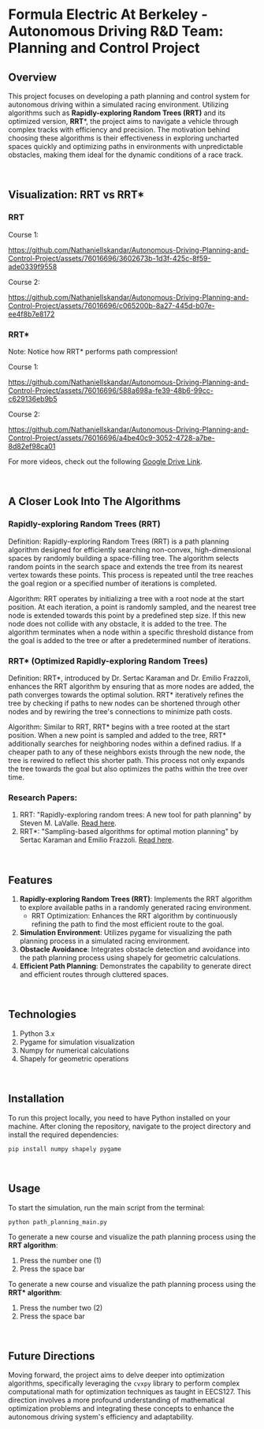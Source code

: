 # Formula Electric At Berkeley - Autonomous Driving R&D Team: Planning and Control Project

## Overview
This project focuses on developing a path planning and control system for autonomous driving within a simulated racing environment. Utilizing algorithms such as **Rapidly-exploring Random Trees (RRT)** and its optimized version, **RRT***, the project aims to navigate a vehicle through complex tracks with efficiency and precision. The motivation behind choosing these algorithms is their effectiveness in exploring uncharted spaces quickly and optimizing paths in environments with unpredictable obstacles, making them ideal for the dynamic conditions of a race track.

<br>

## Visualization: RRT vs RRT*
### RRT
Course 1:

https://github.com/NathanielIskandar/Autonomous-Driving-Planning-and-Control-Project/assets/76016696/3602673b-1d3f-425c-8f59-ade0339f9558

Course 2:

https://github.com/NathanielIskandar/Autonomous-Driving-Planning-and-Control-Project/assets/76016696/c065200b-8a27-445d-b07e-ee4f8b7e8172



### RRT*
Note: Notice how RRT* performs path compression!

Course 1:

https://github.com/NathanielIskandar/Autonomous-Driving-Planning-and-Control-Project/assets/76016696/588a698a-fe39-48b6-99cc-c629136eb9b5



Course 2:

https://github.com/NathanielIskandar/Autonomous-Driving-Planning-and-Control-Project/assets/76016696/a4be40c9-3052-4728-a7be-8d82ef98ca01

For more videos, check out the following [Google Drive Link](https://drive.google.com/drive/folders/1f4mVHUy-8IKJi7Qxet3e6x41tSt3d4xa?usp=drive_link).


<br>


## A Closer Look Into The Algorithms
### Rapidly-exploring Random Trees (RRT)
Definition: Rapidly-exploring Random Trees (RRT) is a path planning algorithm designed for efficiently searching non-convex, high-dimensional spaces by randomly building a space-filling tree. The algorithm selects random points in the search space and extends the tree from its nearest vertex towards these points. This process is repeated until the tree reaches the goal region or a specified number of iterations is completed.

Algorithm: RRT operates by initializing a tree with a root node at the start position. At each iteration, a point is randomly sampled, and the nearest tree node is extended towards this point by a predefined step size. If this new node does not collide with any obstacle, it is added to the tree. The algorithm terminates when a node within a specific threshold distance from the goal is added to the tree or after a predetermined number of iterations.

### RRT* (Optimized Rapidly-exploring Random Trees)
Definition: RRT*, introduced by Dr. Sertac Karaman and Dr. Emilio Frazzoli, enhances the RRT algorithm by ensuring that as more nodes are added, the path converges towards the optimal solution. RRT* iteratively refines the tree by checking if paths to new nodes can be shortened through other nodes and by rewiring the tree's connections to minimize path costs.

Algorithm: Similar to RRT, RRT* begins with a tree rooted at the start position. When a new point is sampled and added to the tree, RRT* additionally searches for neighboring nodes within a defined radius. If a cheaper path to any of these neighbors exists through the new node, the tree is rewired to reflect this shorter path. This process not only expands the tree towards the goal but also optimizes the paths within the tree over time.

### Research Papers:
1. RRT: "Rapidly-exploring random trees: A new tool for path planning" by Steven M. LaValle. [Read here](https://msl.cs.illinois.edu/~lavalle/papers/Lav98c.pdf).
2. RRT*: "Sampling-based algorithms for optimal motion planning" by Sertac Karaman and Emilio Frazzoli. [Read here](https://people.eecs.berkeley.edu/~pabbeel/cs287-fa19/optreadings/rrtstar.pdf).


<br>


## Features
1. **Rapidly-exploring Random Trees (RRT)**: Implements the RRT algorithm to explore available paths in a randomly generated racing environment.
   - RRT Optimization: Enhances the RRT algorithm by continuously refining the path to find the most efficient route to the goal.
2. **Simulation Environment**: Utilizes pygame for visualizing the path planning process in a simulated racing environment.
3. **Obstacle Avoidance**: Integrates obstacle detection and avoidance into the path planning process using shapely for geometric calculations.
4. **Efficient Path Planning**: Demonstrates the capability to generate direct and efficient routes through cluttered spaces.


<br>


## Technologies
1. Python 3.x
2. Pygame for simulation visualization
3. Numpy for numerical calculations
4. Shapely for geometric operations

<br>

## Installation
To run this project locally, you need to have Python installed on your machine. After cloning the repository, navigate to the project directory and install the required dependencies:
```
pip install numpy shapely pygame
```

<br>


## Usage
To start the simulation, run the main script from the terminal:
```
python path_planning_main.py
```

To generate a new course and visualize the path planning process using  the **RRT algorithm**:
1. Press the number one (1)
2. Press the space bar

To generate a new course and visualize the path planning process using  the **RRT\* algorithm**:
1. Press the number two (2)
2. Press the space bar


<br>


## Future Directions
Moving forward, the project aims to delve deeper into optimization algorithms, specifically leveraging the `cvxpy` library to perform complex computational math for optimization techniques as taught in EECS127. This direction involves a more profound understanding of mathematical optimization problems and integrating these concepts to enhance the autonomous driving system's efficiency and adaptability.
